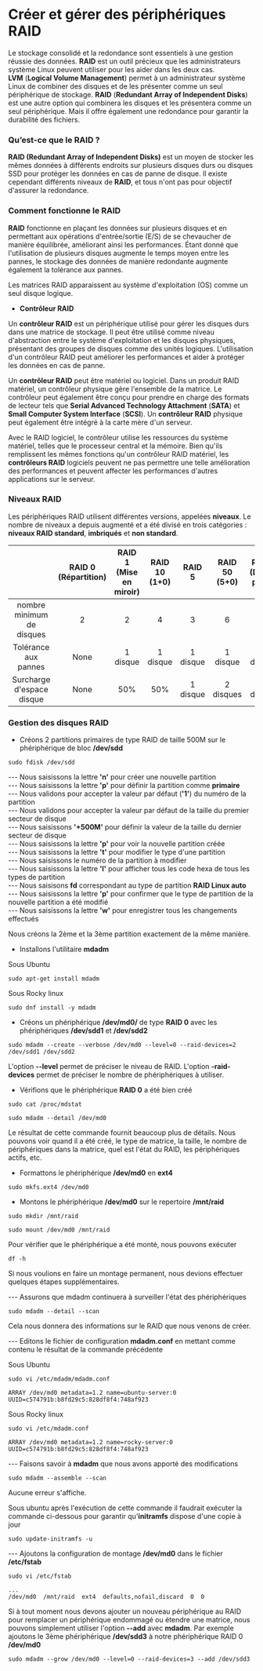 # Créer et gérer des périphériques RAID

Le stockage consolidé et la redondance sont essentiels à une gestion réussie des données. **RAID** est un outil précieux que les administrateurs système Linux peuvent utiliser pour les aider dans les deux cas. <br>
**LVM** (**Logical Volume Management**) permet à un administrateur système Linux de combiner des disques et de les présenter comme un seul périphérique de stockage. **RAID** (**Redundant Array of Independent Disks**) est une autre option qui combinera les disques et les présentera comme un seul périphérique. Mais il offre également une redondance pour garantir la durabilité des fichiers.

### Qu’est-ce que le RAID ?

**RAID (Redundant Array of Independent Disks)** est un moyen de stocker les mêmes données à différents endroits sur plusieurs disques durs ou disques SSD pour protéger les données en cas de panne de disque. Il existe cependant différents niveaux de **RAID**, et tous n'ont pas pour objectif d'assurer la redondance.

### Comment fonctionne le RAID

**RAID** fonctionne en plaçant les données sur plusieurs disques et en permettant aux opérations d'entrée/sortie (E/S) de se chevaucher de manière équilibrée, améliorant ainsi les performances. Étant donné que l'utilisation de plusieurs disques augmente le temps moyen entre les pannes, le stockage des données de manière redondante augmente également la tolérance aux pannes.

Les matrices RAID apparaissent au système d'exploitation (OS) comme un seul disque logique.

- **Contrôleur RAID**

Un **contrôleur RAID** est un périphérique utilisé pour gérer les disques durs dans une matrice de stockage. Il peut être utilisé comme niveau d'abstraction entre le système d'exploitation et les disques physiques, présentant des groupes de disques comme des unités logiques. L'utilisation d'un contrôleur RAID peut améliorer les performances et aider à protéger les données en cas de panne.

Un **contrôleur RAID** peut être matériel ou logiciel. Dans un produit RAID matériel, un contrôleur physique gère l'ensemble de la matrice. Le contrôleur peut également être conçu pour prendre en charge des formats de lecteur tels que **Serial Advanced Technology Attachment** (**SATA**) et **Small Computer System Interface** (**SCSI**). Un **contrôleur RAID** physique peut également être intégré à la carte mère d'un serveur.

Avec le RAID logiciel, le contrôleur utilise les ressources du système matériel, telles que le processeur central et la mémoire. Bien qu'ils remplissent les mêmes fonctions qu'un contrôleur RAID matériel, les **contrôleurs RAID** logiciels peuvent ne pas permettre une telle amélioration des performances et peuvent affecter les performances d'autres applications sur le serveur.

### Niveaux RAID

Les périphériques RAID utilisent différentes versions, appelées **niveaux**. Le nombre de niveaux a depuis augmenté et a été divisé en trois catégories : **niveaux RAID standard**, **imbriqués** et **non standard**.

| |RAID 0 (Répartition)| RAID 1 (Mise en miroir) | RAID 10 (1+0)| RAID 5| RAID 50 (5+0)| RAID 6 (Double parité)| RAID 60 (6+0)|
|:----------:|:-----------:|:-----------:|:-----------:|:-----------:|:-----------:|:-----------:|:-----------:|
|nombre minimum de disques|2|2|4|3|6|4|8|
|Tolérance aux pannes|None|1 disque|1 disque|1 disque|1 disque|2 disques|2 disques|
|Surcharge d'espace disque|None|50%|50%|1 disque|2 disques|2 disques|4 disques|

### Gestion des disques RAID

- Créons 2 partitions primaires de type RAID de taille 500M sur le phériphérique de bloc **/dev/sdd**

```
sudo fdisk /dev/sdd
```

--- Nous saisissons la lettre **'n'** pour créer une nouvelle partition <br>
--- Nous saisissons la lettre **'p'** pour définir la partition comme **primaire** <br>
--- Nous validons pour accepter la valeur par défaut (**'1'**) du numéro de la partition <br>
--- Nous validons pour accepter la valeur par défaut de la taille du premier secteur de disque <br>
--- Nous saisissons **'+500M'** pour définir la valeur de la taille du dernier secteur de disque <br>
--- Nous saisissons la lettre **'p'** pour voir la nouvelle partition créée <br>
--- Nous saisissons la lettre **'t'** pour modifier le type d'une partition <br>
--- Nous saisissons le numéro de la partition à modifier <br>
--- Nous saisissons la lettre **'l'** pour afficher tous les code hexa de tous les types de partition <br>
--- Nous saisisons **fd** correspondant au type de partition **RAID Linux auto** <br>
--- Nous saisissons la lettre **'p'** pour confirmer que le type de partition de la nouvelle partition a été modifié <br>
--- Nous saisissons la lettre **'w'** pour enregistrer tous les changements effectués

Nous créons la 2ème et la 3ème partition exactement de la même manière.

- Installons l'utilitaire **mdadm**

Sous Ubuntu

```
sudo apt-get install mdadm
```

Sous Rocky linux

```
sudo dnf install -y mdadm
```

- Créons un phériphérique **/dev/md0/** de type **RAID 0** avec les phériphériques **/dev/sdd1** et **/dev/sdd2**

```
sudo mdadm --create --verbose /dev/md0 --level=0 --raid-devices=2 /dev/sdd1 /dev/sdd2
```

L'option **--level** permet de préciser le niveau de RAID. L'option **-raid-devices** permet de préciser le nombre de phériphériques à utiliser.

- Vérifions que le phériphérique **RAID 0** a été bien créé

```
sudo cat /proc/mdstat
```

```
sudo mdadm --detail /dev/md0
```

Le résultat de cette commande fournit beaucoup plus de détails. Nous pouvons voir quand il a été créé, le type de matrice, la taille, le nombre de périphériques dans la matrice, quel est l'état du RAID, les périphériques actifs, etc.

- Formattons le phériphérique **/dev/md0** en **ext4**

```
sudo mkfs.ext4 /dev/md0
```

- Montons le phériphérique **/dev/md0** sur le repertoire **/mnt/raid**

```
sudo mkdir /mnt/raid
```

```
sudo mount /dev/md0 /mnt/raid
```

Pour vérifier que le phériphérique a été monté, nous pouvons exécuter

```
df -h
```

Si nous voulions en faire un montage permanent, nous devions effectuer quelques étapes supplémentaires.

--- Assurons que mdadm continuera à surveiller l'état des phériphériques

```
sudo mdadm --detail --scan
```

Cela nous donnera des informations sur le RAID que nous venons de créer.

--- Editons le fichier de configuration **mdadm.conf** en mettant comme contenu le résultat de la commande précédente

Sous Ubuntu

```
sudo vi /etc/mdadm/mdadm.conf
```

```
ARRAY /dev/md0 metadata=1.2 name=ubuntu-server:0 UUID=c574791b:b8fd29c5:828df8f4:748af923
```

Sous Rocky linux

```
sudo vi /etc/mdadm.conf
```

```
ARRAY /dev/md0 metadata=1.2 name=rocky-server:0 UUID=c574791b:b8fd29c5:828df8f4:748af923
```

--- Faisons savoir à **mdadm** que nous avons apporté des modifications

```
sudo mdadm --assemble --scan
```

Aucune erreur s'affiche.

Sous ubuntu après l'exécution de cette commande il faudrait exécuter la commande ci-dessous pour garantir qu'**initramfs** dispose d'une copie à jour

```
sudo update-initramfs -u
```

--- Ajoutons la configuration de montage **/dev/md0** dans le fichier **/etc/fstab**

```
sudo vi /etc/fstab
```

```
...
/dev/md0  /mnt/raid  ext4  defaults,nofail,discard  0  0
```

Si à tout moment nous devons ajouter un nouveau périphérique au RAID pour remplacer un périphérique endommagé ou étendre une matrice, nous pouvons simplement utiliser l'option **--add** avec **mdadm**. Par exemple ajoutons le 3ème phériphérique **/dev/sdd3** à notre phériphérique RAID 0 **/dev/md0**

```
sudo mdadm --grow /dev/md0 --level=0 --raid-devices=3 --add /dev/sdd3
```